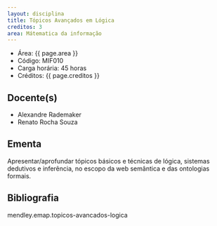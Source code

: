 ```yaml
---
layout: disciplina
title: Tópicos Avançados em Lógica
creditos: 3
area: Mátematica da informação
---
```


- Área: {{ page.area }}     
- Código: MIF010
- Carga horária: 45 horas
- Créditos: {{ page.creditos }}

## Docente(s) 

- Alexandre Rademaker
- Renato Rocha Souza

## Ementa

Apresentar/aprofundar tópicos básicos e técnicas de lógica, sistemas
dedutivos e inferência, no escopo da web semântica e das ontologias
formais.

## Bibliografia

mendley.emap.topicos-avancados-logica
